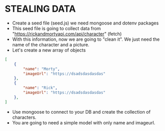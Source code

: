 # STEALING DATA

- Create a seed file (seed.js) we need mongoose and dotenv packages
- This seed file is going to collect data from "https://rickandmortyapi.com/api/character" (fetch)
- With this information, now we are going to "clean it". We just need the name of the character and a picture.
- Let's create a new array of objects 

```json
[
    {
        "name": "Morty",
        "imageUrl": "https://dsadsdasdasdas"
    },
    {
        "name": "Rick",
        "imageUrl": "https://dsadsdasdasdas"
    },
]
```
- Use mongoose to connect to your DB and create the collection of characters.
- You are going to need a simple model with only name and imageurl.